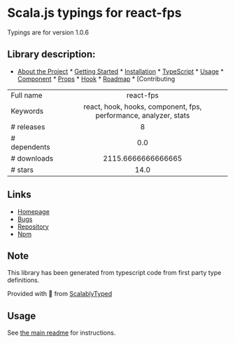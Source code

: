 
# Scala.js typings for react-fps

Typings are for version 1.0.6

## Library description:
* [About the Project](#about-the-project) * [Getting Started](#getting-started) * [Installation](#installation) * [TypeScript](#typescript) * [Usage](#usage) * [Component](#component) * [Props](#props) * [Hook](#hook) * [Roadmap](#roadmap) * [Contributing

|                    |                 |
| ------------------ | :-------------: |
| Full name          | react-fps |
| Keywords           | react, hook, hooks, component, fps, performance, analyzer, stats |
| # releases         | 8 |
| # dependents       | 0.0 |
| # downloads        | 2115.6666666666665 |
| # stars            | 14.0 |

## Links
- [Homepage](https://github.com/JohannesKlauss/react-fps#readme)
- [Bugs](https://github.com/JohannesKlauss/react-fps/issues)
- [Repository](https://github.com/JohannesKlauss/react-fps)
- [Npm](https://www.npmjs.com/package/react-fps)
    


## Note
This library has been generated from typescript code from first party type definitions.

Provided with :purple_heart: from [ScalablyTyped](https://github.com/oyvindberg/ScalablyTyped)

## Usage
See [the main readme](../../readme.md) for instructions.


